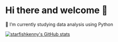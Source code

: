 # Hi there and welcome 👋

🌱 I’m currently studying data analysis using Python

<!--
**starfishkenny/starfishkenny** is a ✨ _special_ ✨ repository because its `README.md` (this file) appears on your GitHub profile.

Here are some ideas to get you started:

- 🔭 I’m currently working on ...
- 🌱 I’m currently learning ...
- 👯 I’m looking to collaborate on ...
- 🤔 I’m looking for help with ...
- 💬 Ask me about ...
- 📫 How to reach me: ...
- 😄 Pronouns: ...
- ⚡ Fun fact: ...
-->

[![starfishkenny's GitHub stats](https://github-readme-stats.vercel.app/api?username=starfishkenny&hide=issues&show_icons=true&theme=gotham)](https://github.com/starfishkenny/github-readme-stats)
